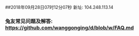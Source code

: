 ##2018年09月28日07时12分07秒 新址: 104.248.113.14
### 兔友常见问题及解答: https://github.com/wanggonging/d/blob/w/FAQ.md

